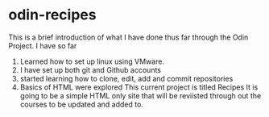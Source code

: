 # odin-recipes
This is a brief introduction of what I have done thus far through the Odin Project.
I have so far
1. Learned how to set up linux using VMware. 
2. I have set up both git and Github accounts 
3. started learning how to clone, edit, add and commit repositories
4. Basics of HTML were explored
This current project is titled Recipes
It is going to be a simple HTML only site that will be reviisted through out the courses
to be updated and added to. 

